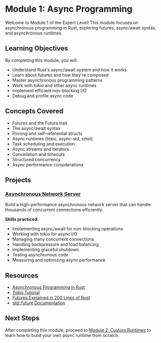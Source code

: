 # Module 1: Async Programming

Welcome to Module 1 of the Expert Level! This module focuses on asynchronous programming in Rust, exploring futures, async/await syntax, and asynchronous runtimes.

## Learning Objectives

By completing this module, you will:

- Understand Rust's async/await system and how it works
- Learn about futures and how they're composed
- Master asynchronous programming patterns
- Work with tokio and other async runtimes
- Implement efficient non-blocking I/O
- Debug and profile async code

## Concepts Covered

- Futures and the Future trait
- The async/await syntax
- Pinning and self-referential structs
- Async runtimes (tokio, async-std, smol)
- Task scheduling and execution
- Async streams and iterators
- Cancellation and timeouts
- Structured concurrency
- Async performance considerations

## Projects

### [Asynchronous Network Server](async-server/README.md)

Build a high-performance asynchronous network server that can handle thousands of concurrent connections efficiently.

**Skills practiced:**
- Implementing async/await for non-blocking operations
- Working with tokio for async I/O
- Managing many concurrent connections
- Handling backpressure and load balancing
- Implementing graceful shutdown
- Testing asynchronous code
- Measuring and optimizing async performance

## Resources

- [Asynchronous Programming in Rust](https://rust-lang.github.io/async-book/)
- [Tokio Tutorial](https://tokio.rs/tokio/tutorial)
- [Futures Explained in 200 Lines of Rust](https://cfsamson.github.io/books-futures-explained/)
- [std::future Documentation](https://doc.rust-lang.org/std/future/index.html)

## Next Steps

After completing this module, proceed to [Module 2: Custom Runtimes](../module2/index.md) to learn how to build your own async runtime from scratch.